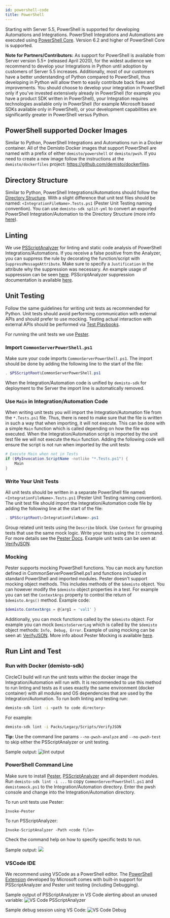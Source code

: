 ```yaml
---
id: powershell-code
title: PowerShell
---
```

Starting with Server 5.5, PowerShell is supported for developing Automations and Integrations. PowerShell Integrations and Automations are executed using [PowerShell Core](https://github.com/PowerShell/PowerShell). Version 6.2 and higher of PowerShell Core is supported.

**Note for Partners/Contributors:** As support for PowerShell is available from Server version 5.5+ (released April 2020), for the widest audience we recommend to develop your Integrations in Python until adoption by customers of Server 5.5 increases. Additionally, most of our customers have a better understanding of Python compared to PowerShell, thus developing in Python will allow them to easily contribute back fixes and improvements. You should choose to develop your integration in PowerShell only if you've invested extensively already in PowerShell (for example you have a product SDK written in PowerShell), your Integration requires technologies available only in PowerShell (for example Microsoft based SDKs available only in PowerShell), or your development capabilities are significantly greater in PowerShell versus Python. 

## PowerShell supported Docker Images
Similar to Python, PowerShell Integrations and Automations run in a Docker container. All of the Demisto Docker images that support PowerShell are named with a prefix of either `demisto/powershell` or `demisto/pwsh`. If you need to create a new image follow the instructions at the `demisto/dockerfiles` project: https://github.com/demisto/dockerfiles. 

## Directory Structure
Similar to Python, PowerShell Integrations/Automations should follow the [Directory Structure](package-dir). With a slight difference that unit test files should be named: `<IntegrationFileName>.Tests.ps1` (Pester Unit Testing naming convention). You can use `demisto-sdk split-yml` to convert an exported PowerShell Integration/Automation to the Directory Structure (more info [here](https://github.com/demisto/demisto-sdk/blob/master/demisto_sdk/commands/split_yml/README.md)).

## Linting
We use [PSScriptAnalyzer](https://github.com/PowerShell/PSScriptAnalyzer) for linting and static code analysis of PowerShell Integrations/Automations. If you receive a false positive from the Analyzer, you can suppress the rule by decorating the function/script with `SuppressMessageAttribute`. Make sure to specify a `Justification` in the attribute why the suppression was necessary. An example usage of suppression can be seen [here](https://github.com/demisto/content/blob/master/Packs/Base/Scripts/CommonServerPowerShell/CommonServerPowerShell.ps1#L3). PSScriptAnalyzer suppression documentation is available [here](https://github.com/PowerShell/PSScriptAnalyzer#suppressing-rules).

## Unit Testing
Follow the same guidelines for writing unit tests as recommended for Python. Unit tests should avoid performing communication with external APIs and should prefer to use mocking. Testing actual interaction with external APIs should be performed via [Test Playbooks](test-playbooks).

For running the unit tests we use [Pester](https://pester.dev/).

### Import `CommonServerPowerShell.ps1`
Make sure your code imports `CommonServerPowerShell.ps1`. The import should be done by adding the following line to the start of the file:
```powershell
. $PSScriptRoot\CommonServerPowerShell.ps1
```
When the Integration/Automation code is unified by `demisto-sdk` for deployment to the Server the import line is automatically removed.

### Use `Main` in Integration/Automation Code

When writing unit tests you will import the Integration/Automation file from the `*.Tests.ps1` file. Thus, there is need to make sure that the file is written in such a way that when importing, it will not execute. This can be done with a simple `Main` function which is called depending on how the file was executed. When the Integration/Automation script is imported by the unit test file we will not execute the `Main` function. Adding the following code will ensure the script is not run when imported by the unit tests:

```powershell
# Execute Main when not in Tests
if ($MyInvocation.ScriptName -notlike "*.Tests.ps1") {
    Main
}
``` 

### Write Your Unit Tests
All unit tests should be written in a separate PowerShell file named: `<IntegrationFileName>.Tests.ps1` (Pester Unit Testing naming convention). The unit test file should import the Integration/Automation code file by adding the following line at the start of the file:

```powershell
. $PSScriptRoot\<IntegrationFileName>.ps1
```  
Group related unit tests using the `Describe` block. Use `Context` for grouping tests that use the same mock logic. Write your tests using the `It` command. For more details see the [Pester Docs](https://pester.dev/docs/quick-start). Example unit tests can be seen at: [VerifyJSON](https://github.com/demisto/content/tree/master/Packs/CommonScripts/Scripts/VerifyJSON).

### Mocking
Pester supports mocking PowerShell functions. You can mock any function defined in CommonServerPowerShell.ps1 and functions included in standard PowerShell and imported modules. Pester doesn't support mocking object methods. This includes methods of the `$demisto` object. You can however modify the `$demisto` object properties in a test. For example you can set the `ContextArgs` property to control the return of `$demisto.Args()` method. Example code:
```powershell
$demisto.ContextArgs = @{arg1 = 'val1' }
``` 
Additionally, you can mock functions called by the `$demisto` object. For example you can mock `DemistoServerLog` which is called by the `$demisto` object methods: `Info, Debug, Error`. Example of using mocking can be seen at: [VerifyJSON](https://github.com/demisto/content/tree/master/Packs/Legacy/Scripts/VerifyJSON). More info about Pester Mocking is available [here](https://pester.dev/docs/usage/mocking).

## Run Lint and Test

### Run with Docker (demisto-sdk)
CircleCI build will run the unit tests within the docker image the Integration/Automation will run with. It is recommended to use this method to run linting and tests as it uses exactly the same environment (docker container) with all modules and OS dependencies that are used by the Integration/Automation. To run both linting and testing run:

```bash
demisto-sdk lint -i <path to code directory>
```
For example:
```bash
demisto-sdk lint -i Packs/Legacy/Scripts/VerifyJSON
```
**Tip:** Use the command line params `--no-pwsh-analyze` and `--no-pwsh-test` to skip either the PSScriptAnalyzer or unit testing.

Sample output:
![lint output](../doc_imgs/Integrations/lint-powershell-output.png)

### PowerShell Command Line
Make sure to install [Pester](https://pester.dev/docs/introduction/installation), [PSScriptAnalyzer](https://github.com/PowerShell/PSScriptAnalyzer#installation) and all dependent modules. Run `demisto-sdk lint -i ...` to copy `CommonServerPowerShell.ps1` and `demistomock.ps1` to the Integration/Automation directory. Enter the pwsh console and change into the Integration/Automation directory. 

To run unit tests use Pester:
```
Invoke-Pester
```
To run PSScriptAnalyzer:
```
Invoke-ScriptAnalyzer -Path <code file>
```
Check the command help on how to specify specific tests to run.

Sample output:
![](../doc_imgs/Integrations/pwsh-lint-cmd-output.png)

### VSCode IDE
We recommend using VSCode as a PowerShell editor. The [PowerShell Extension](https://code.visualstudio.com/docs/languages/powershell) developed by Microsoft comes with built-in support for PSScriptAnalyzer and Pester unit testing (including Debugging).

Sample output of PSScriptAnalyzer in VS Code alerting about an unused variable:
![VS Code PSScriptAnalyzer](../doc_imgs/Integrations/vs-code-pwsh-analyazer.png)

Sample debug session using VS Code:
![VS Code Debug](../doc_imgs/Integrations/vscode-pwsh-debug.gif)
